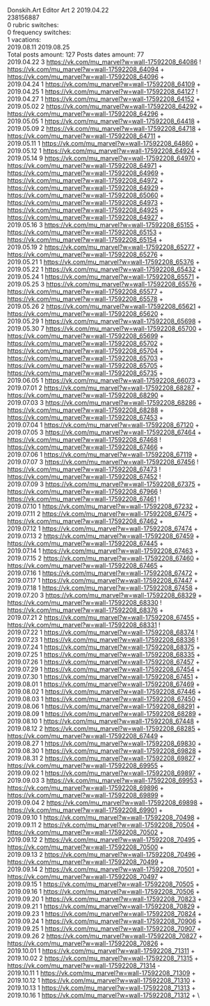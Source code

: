 Donskih.Art	Editor Art 2 2019.04.22\
238156887\
0 rubric switches:\
0 frequency switches:\
1 vacations:\
2019.08.11 2019.08.25 \
Total posts amount: 127	Posts dates amount: 77\
2019.04.22 3 https://vk.com/mu_marvel?w=wall-17592208_64086 ! https://vk.com/mu_marvel?w=wall-17592208_64094 + https://vk.com/mu_marvel?w=wall-17592208_64096 + \
2019.04.24 1 https://vk.com/mu_marvel?w=wall-17592208_64109 + \
2019.04.25 1 https://vk.com/mu_marvel?w=wall-17592208_64127 ! \
2019.04.27 1 https://vk.com/mu_marvel?w=wall-17592208_64152 + \
2019.05.02 2 https://vk.com/mu_marvel?w=wall-17592208_64292 + https://vk.com/mu_marvel?w=wall-17592208_64296 + \
2019.05.05 1 https://vk.com/mu_marvel?w=wall-17592208_64418 + \
2019.05.09 2 https://vk.com/mu_marvel?w=wall-17592208_64718 + https://vk.com/mu_marvel?w=wall-17592208_64711 + \
2019.05.11 1 https://vk.com/mu_marvel?w=wall-17592208_64860 + \
2019.05.12 1 https://vk.com/mu_marvel?w=wall-17592208_64924 + \
2019.05.14 9 https://vk.com/mu_marvel?w=wall-17592208_64970 + https://vk.com/mu_marvel?w=wall-17592208_64971 + https://vk.com/mu_marvel?w=wall-17592208_64969 + https://vk.com/mu_marvel?w=wall-17592208_64972 + https://vk.com/mu_marvel?w=wall-17592208_64929 + https://vk.com/mu_marvel?w=wall-17592208_65060 + https://vk.com/mu_marvel?w=wall-17592208_64973 + https://vk.com/mu_marvel?w=wall-17592208_64925 + https://vk.com/mu_marvel?w=wall-17592208_64927 + \
2019.05.16 3 https://vk.com/mu_marvel?w=wall-17592208_65155 + https://vk.com/mu_marvel?w=wall-17592208_65153 + https://vk.com/mu_marvel?w=wall-17592208_65154 + \
2019.05.19 2 https://vk.com/mu_marvel?w=wall-17592208_65277 + https://vk.com/mu_marvel?w=wall-17592208_65276 + \
2019.05.21 1 https://vk.com/mu_marvel?w=wall-17592208_65376 + \
2019.05.22 1 https://vk.com/mu_marvel?w=wall-17592208_65432 + \
2019.05.24 1 https://vk.com/mu_marvel?w=wall-17592208_65571 + \
2019.05.25 3 https://vk.com/mu_marvel?w=wall-17592208_65576 + https://vk.com/mu_marvel?w=wall-17592208_65577 + https://vk.com/mu_marvel?w=wall-17592208_65578 + \
2019.05.26 2 https://vk.com/mu_marvel?w=wall-17592208_65621 + https://vk.com/mu_marvel?w=wall-17592208_65620 + \
2019.05.29 1 https://vk.com/mu_marvel?w=wall-17592208_65698 + \
2019.05.30 7 https://vk.com/mu_marvel?w=wall-17592208_65700 + https://vk.com/mu_marvel?w=wall-17592208_65699 + https://vk.com/mu_marvel?w=wall-17592208_65702 + https://vk.com/mu_marvel?w=wall-17592208_65704 + https://vk.com/mu_marvel?w=wall-17592208_65703 + https://vk.com/mu_marvel?w=wall-17592208_65705 + https://vk.com/mu_marvel?w=wall-17592208_65735 + \
2019.06.05 1 https://vk.com/mu_marvel?w=wall-17592208_66073 + \
2019.07.01 2 https://vk.com/mu_marvel?w=wall-17592208_68287 + https://vk.com/mu_marvel?w=wall-17592208_68290 + \
2019.07.03 3 https://vk.com/mu_marvel?w=wall-17592208_68286 + https://vk.com/mu_marvel?w=wall-17592208_68288 + https://vk.com/mu_marvel?w=wall-17592208_67453 + \
2019.07.04 1 https://vk.com/mu_marvel?w=wall-17592208_67120 + \
2019.07.05 3 https://vk.com/mu_marvel?w=wall-17592208_67464 + https://vk.com/mu_marvel?w=wall-17592208_67468 ! https://vk.com/mu_marvel?w=wall-17592208_67466 + \
2019.07.06 1 https://vk.com/mu_marvel?w=wall-17592208_67119 + \
2019.07.07 3 https://vk.com/mu_marvel?w=wall-17592208_67456 ! https://vk.com/mu_marvel?w=wall-17592208_67473 ! https://vk.com/mu_marvel?w=wall-17592208_67452 ! \
2019.07.09 3 https://vk.com/mu_marvel?w=wall-17592208_67375 + https://vk.com/mu_marvel?w=wall-17592208_67966 ! https://vk.com/mu_marvel?w=wall-17592208_67461 ! \
2019.07.10 1 https://vk.com/mu_marvel?w=wall-17592208_67232 + \
2019.07.11 2 https://vk.com/mu_marvel?w=wall-17592208_67475 + https://vk.com/mu_marvel?w=wall-17592208_67462 + \
2019.07.12 1 https://vk.com/mu_marvel?w=wall-17592208_67474 + \
2019.07.13 2 https://vk.com/mu_marvel?w=wall-17592208_67459 + https://vk.com/mu_marvel?w=wall-17592208_67445 + \
2019.07.14 1 https://vk.com/mu_marvel?w=wall-17592208_67463 + \
2019.07.15 2 https://vk.com/mu_marvel?w=wall-17592208_67460 + https://vk.com/mu_marvel?w=wall-17592208_67465 + \
2019.07.16 1 https://vk.com/mu_marvel?w=wall-17592208_67472 + \
2019.07.17 1 https://vk.com/mu_marvel?w=wall-17592208_67447 + \
2019.07.18 1 https://vk.com/mu_marvel?w=wall-17592208_67458 + \
2019.07.20 3 https://vk.com/mu_marvel?w=wall-17592208_68329 + https://vk.com/mu_marvel?w=wall-17592208_68330 ! https://vk.com/mu_marvel?w=wall-17592208_68376 + \
2019.07.21 2 https://vk.com/mu_marvel?w=wall-17592208_67455 + https://vk.com/mu_marvel?w=wall-17592208_68331 ! \
2019.07.22 1 https://vk.com/mu_marvel?w=wall-17592208_68374 ! \
2019.07.23 1 https://vk.com/mu_marvel?w=wall-17592208_68336 ! \
2019.07.24 1 https://vk.com/mu_marvel?w=wall-17592208_68375 + \
2019.07.25 1 https://vk.com/mu_marvel?w=wall-17592208_68335 + \
2019.07.26 1 https://vk.com/mu_marvel?w=wall-17592208_67457 + \
2019.07.29 1 https://vk.com/mu_marvel?w=wall-17592208_67454 + \
2019.07.30 1 https://vk.com/mu_marvel?w=wall-17592208_67451 + \
2019.08.01 1 https://vk.com/mu_marvel?w=wall-17592208_67469 + \
2019.08.02 1 https://vk.com/mu_marvel?w=wall-17592208_67446 + \
2019.08.03 1 https://vk.com/mu_marvel?w=wall-17592208_67450 + \
2019.08.06 1 https://vk.com/mu_marvel?w=wall-17592208_68291 + \
2019.08.09 1 https://vk.com/mu_marvel?w=wall-17592208_68289 + \
2019.08.10 1 https://vk.com/mu_marvel?w=wall-17592208_67448 + \
2019.08.12 2 https://vk.com/mu_marvel?w=wall-17592208_68285 + https://vk.com/mu_marvel?w=wall-17592208_67449 + \
2019.08.27 1 https://vk.com/mu_marvel?w=wall-17592208_69830 + \
2019.08.30 1 https://vk.com/mu_marvel?w=wall-17592208_69828 + \
2019.08.31 2 https://vk.com/mu_marvel?w=wall-17592208_69827 + https://vk.com/mu_marvel?w=wall-17592208_69955 + \
2019.09.02 1 https://vk.com/mu_marvel?w=wall-17592208_69897 + \
2019.09.03 3 https://vk.com/mu_marvel?w=wall-17592208_69953 + https://vk.com/mu_marvel?w=wall-17592208_69896 + https://vk.com/mu_marvel?w=wall-17592208_69899 + \
2019.09.04 2 https://vk.com/mu_marvel?w=wall-17592208_69898 + https://vk.com/mu_marvel?w=wall-17592208_69901 + \
2019.09.10 1 https://vk.com/mu_marvel?w=wall-17592208_70498 + \
2019.09.11 2 https://vk.com/mu_marvel?w=wall-17592208_70504 + https://vk.com/mu_marvel?w=wall-17592208_70502 + \
2019.09.12 2 https://vk.com/mu_marvel?w=wall-17592208_70495 + https://vk.com/mu_marvel?w=wall-17592208_70500 + \
2019.09.13 2 https://vk.com/mu_marvel?w=wall-17592208_70496 + https://vk.com/mu_marvel?w=wall-17592208_70499 + \
2019.09.14 2 https://vk.com/mu_marvel?w=wall-17592208_70501 + https://vk.com/mu_marvel?w=wall-17592208_70497 + \
2019.09.15 1 https://vk.com/mu_marvel?w=wall-17592208_70505 + \
2019.09.16 1 https://vk.com/mu_marvel?w=wall-17592208_70506 + \
2019.09.20 1 https://vk.com/mu_marvel?w=wall-17592208_70823 + \
2019.09.21 1 https://vk.com/mu_marvel?w=wall-17592208_70829 + \
2019.09.23 1 https://vk.com/mu_marvel?w=wall-17592208_70824 + \
2019.09.24 1 https://vk.com/mu_marvel?w=wall-17592208_70906 + \
2019.09.25 1 https://vk.com/mu_marvel?w=wall-17592208_70907 + \
2019.09.26 2 https://vk.com/mu_marvel?w=wall-17592208_70827 + https://vk.com/mu_marvel?w=wall-17592208_70826 + \
2019.10.01 1 https://vk.com/mu_marvel?w=wall-17592208_71311 + \
2019.10.02 2 https://vk.com/mu_marvel?w=wall-17592208_71315 + https://vk.com/mu_marvel?w=wall-17592208_71314 - \
2019.10.11 1 https://vk.com/mu_marvel?w=wall-17592208_71309 + \
2019.10.12 1 https://vk.com/mu_marvel?w=wall-17592208_71310 + \
2019.10.13 1 https://vk.com/mu_marvel?w=wall-17592208_71313 + \
2019.10.16 1 https://vk.com/mu_marvel?w=wall-17592208_71312 + \
